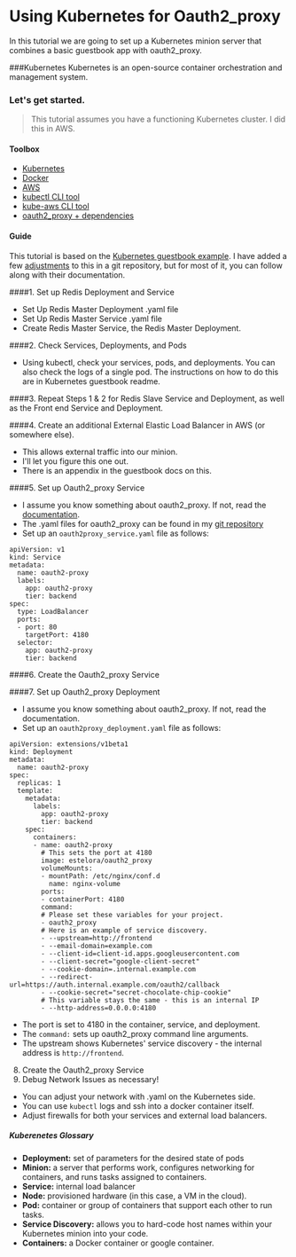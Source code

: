 # Using Kubernetes for Oauth2_proxy

In this tutorial we are going to set up a Kubernetes minion server that combines a basic guestbook app with oauth2_proxy.

###Kubernetes
Kubernetes is an open-source container orchestration and management system. 

### Let's get started.
> This tutorial assumes you have a functioning Kubernetes cluster. I did this in AWS.

#### Toolbox
* [Kubernetes](kubernetes.io)
* [Docker](https://www.docker.com/)
* [AWS](http://aws.amazon.com/)
* [kubectl CLI tool](https://coreos.com/kubernetes/docs/latest/configure-kubectl.html)
* [kube-aws CLI tool](https://coreos.com/kubernetes/docs/latest/kubernetes-on-aws.html)
* [oauth2_proxy + dependencies](https://github.com/bitly/oauth2_proxy)


#### Guide
This tutorial is based on the [Kubernetes guestbook example](https://github.com/kubernetes/kubernetes/tree/release-1.2/examples/guestbook). I have added a few [adjustments](https://github.com/estelora/oauth2proxy-minion) to this in a git repository, but for most of it, you can follow along with their documentation.


####1. Set up Redis Deployment and Service
   * Set Up Redis Master Deployment .yaml file
   * Set Up Redis Master Service .yaml file
   * Create Redis Master Service, the Redis Master     Deployment.

####2. Check Services, Deployments, and Pods 
   * Using kubectl, check your services, pods, and deployments. You can also check the logs of a single pod. The instructions on how to do this are in Kubernetes guestbook readme.

####3. Repeat Steps 1 & 2 for Redis Slave Service and Deployment, as well as the Front end Service and Deployment.

####4. Create an additional External Elastic Load Balancer in AWS (or somewhere else).
  * This allows external traffic into our minion.
  * I'll let you figure this one out. 
  * There is an appendix in the guestbook docs on this.
  
####5. Set up Oauth2_proxy Service
 * I assume you know something about oauth2_proxy. If not, read the [documentation](https://github.com/bitly/oauth2_proxy).
 * The .yaml files for oauth2_proxy can be found in my [git repository](https://github.com/estelora/oauth2proxy-minion) 
 * Set up an `oauth2proxy_service.yaml` file as follows:

```
apiVersion: v1
kind: Service
metadata:
  name: oauth2-proxy
  labels:
    app: oauth2-proxy
    tier: backend
spec:
  type: LoadBalancer
  ports:
  - port: 80
    targetPort: 4180
  selector:
    app: oauth2-proxy
    tier: backend   
```
####6. Create the Oauth2_proxy Service
 
####7. Set up Oauth2_proxy Deployment
 * I assume you know something about oauth2_proxy. If not, read the documentation.
 * Set up an `oauth2proxy_deployment.yaml` file as follows:
 
```
apiVersion: extensions/v1beta1
kind: Deployment
metadata:
  name: oauth2-proxy
spec:
  replicas: 1
  template:
    metadata:
      labels:
        app: oauth2-proxy
        tier: backend
    spec:
      containers:
      - name: oauth2-proxy
        # This sets the port at 4180
        image: estelora/oauth2_proxy
        volumeMounts:
        - mountPath: /etc/nginx/conf.d
          name: nginx-volume
        ports:
        - containerPort: 4180
        command:
        # Please set these variables for your project.
        - oauth2_proxy
        # Here is an example of service discovery.
        - --upstream=http://frontend
        - --email-domain=example.com
        - --client-id=client-id.apps.googleusercontent.com
        - --client-secret="google-client-secret"
        - --cookie-domain=.internal.example.com
        - --redirect-url=https://auth.internal.example.com/oauth2/callback
        - --cookie-secret="secret-chocolate-chip-cookie"
        # This variable stays the same - this is an internal IP
        - --http-address=0.0.0.0:4180
```
 
 * The port is set to 4180 in the container, service, and deployment. 
 * The `command:` sets up oauth2_proxy command line arguments.
 * The upstream shows Kubernetes' service discovery - the internal address is `http://frontend`.
8. Create the Oauth2_proxy Service
9. Debug Network Issues as necessary!
  * You can adjust your network with .yaml on the Kubernetes side. 
  * You can use `kubectl` logs and ssh into a docker container itself.
  * Adjust firewalls for both your services and external load balancers.


##### Kuberenetes Glossary
* **Deployment:** set of parameters for the desired state of pods
* **Minion:** a server that performs work, configures networking for containers, and runs tasks assigned to containers.
* **Service:** internal load balancer
* **Node:** provisioned hardware (in this case, a VM in the cloud).
* **Pod:** container or group of containers that support each other to run tasks.
* **Service Discovery:** allows you to hard-code host names within your Kubernetes minion into your code.
* **Containers:** a Docker container or google container.


